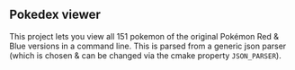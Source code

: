## Pokedex viewer
This project lets you view all 151 pokemon of the original Pokémon Red & Blue versions in a command line. This is parsed from a generic json parser (which is chosen & can be changed via the cmake property `JSON_PARSER`).
